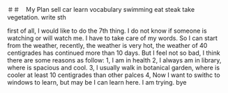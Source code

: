 ＃＃　Ｍy Plan
sell car
learn vocabulary
swimming
eat steak
take vegetation.
write sth

first of all, I would like to do the 7th thing.
I do not know if someone is watching or will watch me. I have to take care of my words.
So I can start from the weather, recently, the weather is very hot, the weather of 40 centigrades has continued more than 10 days. But I feel not so bad, I think
there are some reasons as follow:
1, I am in health
2, I always am in library, where is spacious and cool.
3, I usually walk in botanical garden, where is cooler at least 10 centigrades than other palces
4, Now I want to swithc to windows to learn, but may be I can learn here. I am trying.
bye

